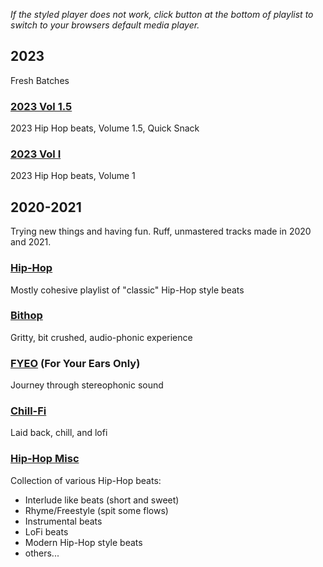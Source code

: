 _If the styled player does not work, click button at the bottom of playlist to switch to your browsers default media player._

## 2023
Fresh Batches
### [2023 Vol 1.5](./playlists/2023-Vol-1.5.html)
2023 Hip Hop beats, Volume 1.5, Quick Snack

### [2023 Vol I](./playlists/2023-Vol-I.html)
2023 Hip Hop beats, Volume 1

## 2020-2021 
Trying new things and having fun. Ruff, unmastered tracks made in 2020 and 2021.

### [Hip-Hop](./playlists/hiphop.html)
Mostly cohesive playlist of "classic" Hip-Hop style beats

### [Bithop](./playlists/bithop.html)
Gritty, bit crushed, audio-phonic experience

### [FYEO](./playlists/fyeo.html) (For Your Ears Only)
Journey through stereophonic sound 

### [Chill-Fi](./playlists/chillfi.html)
Laid back, chill, and lofi

### [Hip-Hop Misc](./playlists/hiphopmisc.html)
Collection of various Hip-Hop beats:
- Interlude like beats (short and sweet)
- Rhyme/Freestyle (spit some flows)
- Instrumental beats
- LoFi beats
- Modern Hip-Hop style beats
- others...





